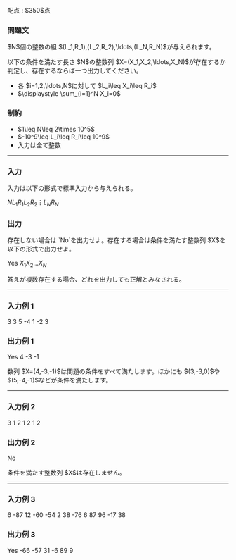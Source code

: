 
<div>

<span>

<span>

<p>
配点 : $350$点
</p>

<div>

<section>

### **問題文**

<p>
$N$個の整数の組 $(L_1,R_1),(L_2,R_2),\ldots,(L_N,R_N)$が与えられます。
</p>

<p>
以下の条件を満たす長さ $N$の整数列 $X=(X_1,X_2,\ldots,X_N)$が存在するか判定し、存在するならば一つ出力してください。
</p>

<ul>

<li>
各 $i=1,2,\ldots,N$に対して $L_i\leq X_i\leq R_i$
</li>

<li>
$\displaystyle \sum_{i=1}^N X_i=0$
</li>

</ul>

</section>

</div>

<div>

<section>

### **制約**

<ul>

<li>
$1\leq N\leq 2\times 10^5$
</li>

<li>
$-10^9\leq L_i\leq R_i\leq 10^9$
</li>

<li>
入力は全て整数
</li>

</ul>

</section>

</div>

---

<div>

<div>

<section>

### **入力**

<p>
入力は以下の形式で標準入力から与えられる。
</p>

<div>

$N$$L_1$$R_1$$L_2$$R_2$$\vdots$$L_N$$R_N$
</div>

</section>

</div>

<div>

<section>

### **出力**

<p>
存在しない場合は `No`を出力せよ。存在する場合は条件を満たす整数列 $X$を以下の形式で出力せよ。
</p>

<div>

Yes
$X_1$$X_2$$\ldots$$X_N$
</div>

<p>
答えが複数存在する場合、どれを出力しても正解とみなされる。
</p>

</section>

</div>

</div>

---

<div>

<section>

### **入力例 1**

<div>

3
3 5
-4 1
-2 3

</div>

</section>

</div>

<div>

<section>

### **出力例 1**

<div>

Yes
4 -3 -1

</div>

<p>
数列 $X=(4,-3,-1)$は問題の条件をすべて満たします。ほかにも $(3,-3,0)$や $(5,-4,-1)$などが条件を満たします。
</p>

</section>

</div>

---

<div>

<section>

### **入力例 2**

<div>

3
1 2
1 2
1 2

</div>

</section>

</div>

<div>

<section>

### **出力例 2**

<div>

No

</div>

<p>
条件を満たす整数列 $X$は存在しません。
</p>

</section>

</div>

---

<div>

<section>

### **入力例 3**

<div>

6
-87 12
-60 -54
2 38
-76 6
87 96
-17 38

</div>

</section>

</div>

<div>

<section>

### **出力例 3**

<div>

Yes
-66 -57 31 -6 89 9

</div>

</section>

</div>

</span>

</span>

</div>
